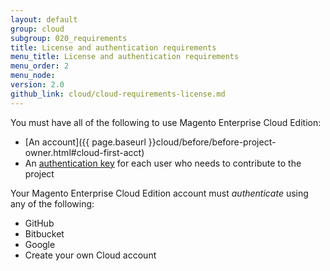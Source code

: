 ```yaml
---
layout: default
group: cloud
subgroup: 020_requirements
title: License and authentication requirements
menu_title: License and authentication requirements
menu_order: 2
menu_node: 
version: 2.0
github_link: cloud/cloud-requirements-license.md
---
```


You must have all of the following to use Magento Enterprise Cloud Edition:

*	[An account]({{ page.baseurl }}cloud/before/before-project-owner.html#cloud-first-acct)
*	An [authentication key]({{page.baseurl}}cloud/before/before-project-owner.html#cloud-owner-keys) for each user who needs to contribute to the project

Your Magento Enterprise Cloud Edition account must *authenticate* using any of the following:

*	GitHub
*	Bitbucket
*	Google
*	Create your own Cloud account